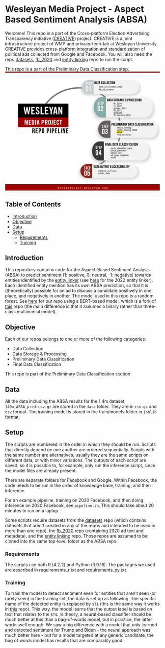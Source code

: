 
# Wesleyan Media Project - Aspect Based Sentiment Analysis (ABSA)

Welcome! This repo is a part of the Cross-platform Election Advertising Transparency initiative ([CREATIVE](https://www.creativewmp.com/)) project. CREATIVE is a joint infrastructure project of WMP and privacy-tech-lab at Wesleyan University. CREATIVE provides cross-platform integration and standardization of political ads collected from Google and Facebook. You will also need the repo [datasets](https://github.com/Wesleyan-Media-Project/datasets), [fb_2020](https://github.com/Wesleyan-Media-Project/fb_2022) and [entity linking](https://github.com/Wesleyan-Media-Project/entity_linking) repo to run the script.

This repo is a part of the Preliminary Data Classification step.
![A picture of the repo pipeline with this repo highlighted](Creative_Pipelines.png)

## Table of Contents

- [Introduction](#introduction)
- [Objective](#objective)
- [Data](#data)
- [Setup](#setup)
  - [Requirements](#requirements)
  - [Training](#training)

## Introduction

This repository contains code for the Aspect-Based Sentiment Analysis (ABSA) to predict sentiment (1: positive, 0: neutral, -1: negative) towards entities identified by the [entity linker](https://github.com/Wesleyan-Media-Project/entity_linking) (see [here](https://github.com/Wesleyan-Media-Project/entity_linking_2022) for the 2022 entity linker). Each identified entity mention has its own ABSA prediction, so that it is (theoretically) possible for an ad to discuss a candidate positively in one place, and negatively in another. The model used in this repo is a random forest. See [here](https://github.com/markusneumann/ABSA-PyTorch) for our repo using a BERT-based model, which is a fork of [this](https://github.com/songyouwei/ABSA-PyTorch) repo (the main difference is that it assumes a binary rather than three-class multinomial model).

## Objective

Each of our repos belongs to one or more of the following categories:

- Data Collection
- Data Storage & Processing
- Preliminary Data Classification
- Final Data Classification

This repo is part of the Preliminary Data Classification section.

## Data

All the data including the ABSA results for the 1.4m dataset  `140m_ABSA_pred.csv.gz` are stored in the `data` folder. They are in `csv.gz` and `csv` format. The training model is stored in the train/models folder in `joblib` format.

## Setup

The scripts are numbered in the order in which they should be run. Scripts that directly depend on one another are ordered sequentially. Scripts with the same number are alternatives; usually they are the same scripts on different data, or with minor variations. The outputs of each script are saved, so it is possible to, for example, only run the inference script, since the model files are already present.

There are separate folders for Facebook and Google. Within Facebook, the code needs to be run in the order of knowledge base, training, and then inference.

For an example pipeline, training on 2020 Facebook, and then doing inference on 2020 Facebook, see `pipeline.sh`. This should take about 20 minutes to run on a laptop.

Some scripts require datasets from the [datasets](https://github.com/Wesleyan-Media-Project/datasets) repo (which contains datasets that aren't created in any of the repos and intended to be used in more than one repo), the [fb_2020](https://github.com/Wesleyan-Media-Project/fb_2020) repo (containing 2020 ad text and metadata), and the [entity linking](https://github.com/Wesleyan-Media-Project/entity_linking) repo. Those repos are assumed to be cloned into the same top-level folder as the ABSA repo.

### Requirements

The scripts use both R (4.2.2) and Python (3.9.16). The packages we used are described in requirements_r.txt and requirements_py.txt.

### Training

To train the model to detect sentiment even for entities that aren't seen (or rarely seen) in the training set, the data is set up as following: The specific name of the detected entity is replaced by `$T$` (this is the same way it works in [this](https://github.com/songyouwei/ABSA-PyTorch) repo). This way, the model learns that the output label is based on text that relates to the `$T$`. In theory, a neural-based classifier should be much better at this than a bag-of-words model, but in practice, the latter works well enough. We saw a big difference with a model that only learned and detected sentiment for Trump and Biden - the neural approach was much better here - but for a model targeted at any generic candidate, the bag of words model has results that are comparably good.


